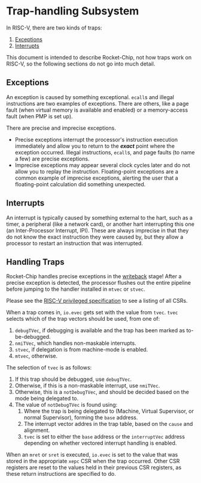 # Trap-handling Subsystem

In RISC-V, there are two kinds of traps:
  1. [Exceptions](#exceptions)
  2. [Interrupts](#interrupts)

This document is intended to describe Rocket-Chip, not how traps work on RISC-V, so the following sections do not go into much detail.

## Exceptions
An exception is caused by something exceptional.
`ecall`s and illegal instructions are two examples of exceptions.
There are others, like a page fault (when virtual memory is available and enabled) or a memory-access fault (when PMP is set up).

There are precise and imprecise exceptions.
  * Precise exceptions interrupt the processor's instruction execution immediately and allow you to return to the ***exact*** point where the exception occurred.
    Illegal instructions, `ecall`s, and page faults (to name a few) are precise exceptions.
  * Imprecise exceptions may appear several clock cycles later and do not allow you to replay the instruction.
    Floating-point exceptions are a common example of imprecise exceptions, alerting the user that a floating-point calculation did something unexpected.

## Interrupts
An interrupt is typically caused by something external to the hart, such as a timer, a peripheral (like a network card), or another hart interrupting this one (an Inter-Processor Interrupt, IPI).
These are always imprecise in that they do not know the exact instruction they were caused by, but they allow a processor to restart an instruction that was interrupted.

## Handling Traps
Rocket-Chip handles precise exceptions in the [writeback](../rocket-core/writeback.md) stage!
After a precise exception is detected, the processor flushes out the entire pipeline before jumping to the handler installed in `mtvec` or `stvec`.

<div class="note">
Please see the <a href="https://github.com/riscv/riscv-isa-manual/releases">RISC-V privileged specification</a> to see a listing of all CSRs.
</div>

When a trap comes in, `io.evec` gets set with the value from `tvec`.
`tvec` selects which of the trap vectors should be used, from one of:
  1. `debugTVec`, if debugging is available and the trap has been marked as to-be-debugged.
  2. `nmiTVec`, which handles non-maskable interrupts.
  3. `stvec`, if delegation is from machine-mode is enabled.
  4. `mtvec`, otherwise.

The selection of `tvec` is as follows:
  1. If this trap should be debugged, use `debugTVec`.
  2. Otherwise, if this is a non-maskable interrupt, use `nmiTVec`.
  3. Otherwise, this is a `notDebugTVec`, and should be decided based on the mode being delegated to.
  4. The value of `notDebugTVec` is found using:
     1. Where the trap is being delegated to (Machine, Virtual Supervisor, or normal Supervisor), forming the `base` address.
     2. The interrupt vector addres in the trap table, based on the `cause` and alignment.
     3. `tvec` is set to either the `base` address or the `interruptVec` address depending on whether vectored interrupt handling is enabled.

When an `mret` or `sret` is executed, `io.evec` is set to the value that was stored in the appropriate `xepc` CSR when the trap occurred.
Other CSR registers are reset to the values held in their previous CSR registers, as these return instructions are specified to do.
